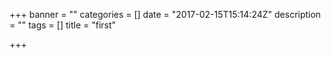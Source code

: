 +++
banner = ""
categories = []
date = "2017-02-15T15:14:24Z"
description = ""
tags = []
title = "first"

+++

